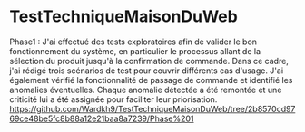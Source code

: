 # TestTechniqueMaisonDuWeb
Phase1 :  J'ai effectué des tests exploratoires afin de valider le bon fonctionnement du système, en particulier le processus allant de la sélection du produit jusqu'à la confirmation de commande. Dans ce cadre, j'ai rédigé trois scénarios de test pour couvrir différents cas d'usage. J'ai également vérifié la fonctionnalité de passage de commande et identifié les anomalies éventuelles. Chaque anomalie détectée a été remontée et une criticité lui a été assignée pour faciliter leur priorisation.
https://github.com/Wardkh9/TestTechniqueMaisonDuWeb/tree/2b8570cd9769ce48be5fc8b88a12e21baa8a7239/Phase%201

